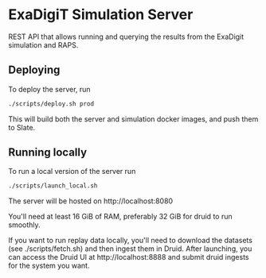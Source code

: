 # ExaDigiT Simulation Server

REST API that allows running and querying the results from the ExaDigit simulation and RAPS.

## Deploying
To deploy the server, run
```bash
./scripts/deploy.sh prod
```

This will build both the server and simulation docker images, and push them to Slate.

## Running locally
To run a local version of the server run
```bash
./scripts/launch_local.sh
```
The server will be hosted on http://localhost:8080

You'll need at least 16 GiB of RAM, preferably 32 GiB for druid to run smoothly.

If you want to run replay data locally, you'll need to download the datasets (see ./scripts/fetch.sh)
and then ingest them in Druid. After launching, you can access the Druid UI at http://localhost:8888
and submit druid ingests for the system you want.

